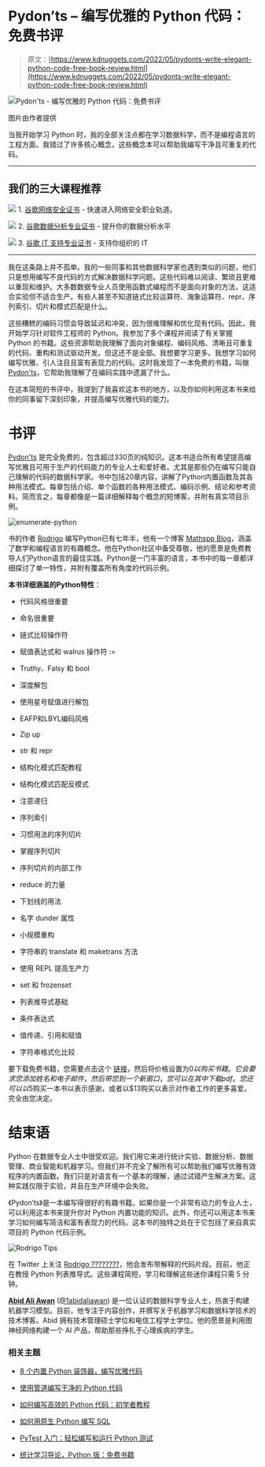 # Pydon’ts – 编写优雅的 Python 代码：免费书评

> 原文：[https://www.kdnuggets.com/2022/05/pydonts-write-elegant-python-code-free-book-review.html](https://www.kdnuggets.com/2022/05/pydonts-write-elegant-python-code-free-book-review.html)

![Pydon'ts - 编写优雅的 Python 代码：免费书评](../Images/4ee0476c83de4f1d96b7af79c85187a4.png)

图片由作者提供

当我开始学习 Python 时，我的全部关注点都在学习数据科学，而不是编程语言的工程方面。我错过了许多核心概念，这些概念本可以帮助我编写干净且可重复的代码。

* * *

## 我们的三大课程推荐

![](../Images/0244c01ba9267c002ef39d4907e0b8fb.png) 1\. [谷歌网络安全证书](https://www.kdnuggets.com/google-cybersecurity) - 快速进入网络安全职业轨道。

![](../Images/e225c49c3c91745821c8c0368bf04711.png) 2\. [谷歌数据分析专业证书](https://www.kdnuggets.com/google-data-analytics) - 提升你的数据分析水平

![](../Images/0244c01ba9267c002ef39d4907e0b8fb.png) 3\. [谷歌 IT 支持专业证书](https://www.kdnuggets.com/google-itsupport) - 支持你组织的 IT

* * *

我在这条路上并不孤单。我的一些同事和其他数据科学家也遇到类似的问题，他们只是想用编写不良代码的方式解决数据科学问题。这些代码难以阅读、繁琐且更难以重现和维护。大多数数据专业人员使用函数式编程而不是面向对象的方法，这适合实验但不适合生产。有些人甚至不知道链式比较运算符、海象运算符、repr、序列索引、切片和模式匹配是什么。

这些糟糕的编码习惯会导致延迟和冲突，因为很难理解和优化现有代码。因此，我开始学习针对软件工程师的 Python。我参加了多个课程并阅读了有关掌握 Python 的书籍。这些资源帮助我理解了面向对象编程、编码风格、清晰且可重复的代码、重构和测试驱动开发。但这还不是全部。我想要学习更多。我想学习如何编写优雅、引人注目且富有表现力的代码。这时我发现了一本免费的书籍，叫做 [Pydon'ts](https://mathspp.gumroad.com/l/pydonts)，它帮助我理解了在编码实践中遗漏了什么。

在这本简短的书评中，我提到了我喜欢这本书的地方，以及你如何利用这本书来给你的同事留下深刻印象，并提高编写优雅代码的能力。

# 书评

[Pydon'ts](https://mathspp.gumroad.com/l/pydonts) 是完全免费的，包含超过330页的纯知识。这本书适合所有希望提高编写优雅且可用于生产的代码能力的专业人士和爱好者。尤其是那些仍在编写只能自己理解的代码的数据科学家。书中包括20章内容，讲解了Python内置函数及其各种用法模式。每章包括介绍、单个函数的各种用法模式、编码示例、结论和参考资料。简而言之，每章都像是一篇详细解释每个概念的短博客，并附有真实项目示例。

![enumerate-python](../Images/e4b5da356e09f8867c007bef5de075e2.png)

书的作者 [Rodrigo](https://twitter.com/mathsppblog) 编写Python已有七年半，他有一个博客 [Mathspp Blog](https://mathspp.com/blog/tag:python)，涵盖了数学和编程语言的有趣概念。他在Python社区中备受尊敬，他的愿景是免费教导人们Python语言的最佳实践。Python是一门丰富的语言，本书中的每一章都详细探讨了单一特性，并附有覆盖所有角度的代码示例。

**本书详细涵盖的Python特性**：

+   代码风格很重要

+   命名很重要

+   链式比较操作符

+   赋值表达式和 walrus 操作符 :=

+   Truthy、Falsy 和 bool

+   深度解包

+   使用星号赋值进行解包

+   EAFP和LBYL编码风格

+   Zip up

+   str 和 repr

+   结构化模式匹配教程

+   结构化模式匹配反模式

+   注意递归

+   序列索引

+   习惯用法的序列切片

+   掌握序列切片

+   序列切片的内部工作

+   reduce 的力量

+   下划线的用法

+   名字 dunder 属性

+   小规模重构

+   字符串的 translate 和 maketrans 方法

+   使用 REPL 提高生产力

+   set 和 frozenset

+   列表推导式基础

+   条件表达式

+   值传递、引用和赋值

+   字符串格式化比较

要下载免费书籍，您需要点击这个 [链接](https://mathspp.gumroad.com/l/pydonts)，然后将价格设置为$0以购买书籍。它会要求您添加姓名和电子邮件，然后带您到一个新窗口，您可以在其中下载pdf。您还可以以$5购买一本书以表示感谢，或者以$13购买以表示对作者工作的更多喜爱。完全由您决定。

# 结束语

Python 在数据专业人士中很受欢迎。我们用它来进行统计实验、数据分析、数据管理、商业智能和机器学习。但我们并不完全了解所有可以帮助我们编写优雅有效程序的内置函数。我们只是对语言有一个基本的理解，通过试错产生解决方案。这种实践仅限于实验，并且在生产环境中会失败。

《Pydon’ts》是一本编写得很好的有趣书籍。如果你是一个非常有动力的专业人士，可以利用这本书来提升你对 Python 内置功能的知识。此外，你还可以用这本书来学习如何编写简洁和富有表现力的代码。这本书的独特之处在于它包括了来自真实项目的 Python 代码示例。

![Rodrigo Tips](../Images/16509936b3674333162cc7ac827ff93e.png)

在 Twitter 上关注 [Rodrigo ????????](https://twitter.com/mathsppblog/status/1519227653835923456/photo/2)，他会发布带解释的代码片段。目前，他正在教授 Python 列表推导式。这些课程简短，学习和理解这些迷你课程只需 5 分钟。

**[Abid Ali Awan](https://www.polywork.com/kingabzpro)** ([@1abidaliawan](https://twitter.com/1abidaliawan)) 是一位认证的数据科学专业人士，热衷于构建机器学习模型。目前，他专注于内容创作，并撰写关于机器学习和数据科学技术的技术博客。Abid 拥有技术管理硕士学位和电信工程学士学位。他的愿景是利用图神经网络构建一个 AI 产品，帮助那些挣扎于心理疾病的学生。

### 相关主题

+   [8 个内置 Python 装饰器，编写优雅代码](https://www.kdnuggets.com/8-built-in-python-decorators-to-write-elegant-code)

+   [使用管道编写干净的 Python 代码](https://www.kdnuggets.com/2021/12/write-clean-python-code-pipes.html)

+   [如何编写高效的 Python 代码：初学者教程](https://www.kdnuggets.com/how-to-write-efficient-python-code-a-tutorial-for-beginners)

+   [如何用原生 Python 编写 SQL](https://www.kdnuggets.com/2022/02/easy-sql-native-python.html)

+   [PyTest 入门：轻松编写和运行 Python 测试](https://www.kdnuggets.com/getting-started-with-pytest-effortlessly-write-and-run-tests-in-python)

+   [统计学习导论，Python 版：免费书籍](https://www.kdnuggets.com/2023/07/introduction-statistical-learning-python-edition-free-book.html)
